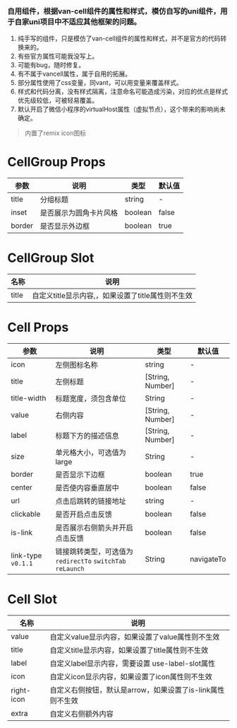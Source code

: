 ### 自用组件，根据van-cell组件的属性和样式，模仿自写的uni组件，用于自家uni项目中不适应其他框架的问题。



1. 纯手写的组件，只是模仿了van-cell组件的属性和样式，并不是官方的代码转换来的。
2. 有些官方属性可能我没写上。
3. 可能有bug，随时修复。
4. 有不属于vancell属性，属于自用的拓展。
5. 部分属性使用了css变量，同vant，可以用变量来覆盖样式。
6. 样式和代码分离，没有样式隔离，注意命名可能造成污染，对应的优点是样式优先级较低，可被轻易覆盖。
7. 默认开启了微信小程序的virtualHost属性（虚拟节点），这个带来的影响尚未确定。



> 内置了remix icon图标



# CellGroup Props

| 参数   | 说明                   | 类型    | 默认值 |
| ------ | ---------------------- | ------- | ------ |
| title  | 分组标题               | string  | -      |
| inset  | 是否展示为圆角卡片风格 | boolean | false  |
| border | 是否显示外边框         | boolean | true   |



# CellGroup Slot
| 名称  | 说明                                              |
| ----- | ------------------------------------------------- |
| title | 自定义title显示内容,，如果设置了title属性则不生效 |



# Cell Props
| 参数               | 说明                                                       | 类型             | 默认值     |
| ------------------ | ---------------------------------------------------------- | ---------------- | ---------- |
| icon               | 左侧图标名称                                               | string           | -          |
| title              | 左侧标题                                                   | [String, Number] | -          |
| title-width        | 标题宽度，须包含单位                                       | String           | -          |
| value              | 右侧内容                                                   | [String, Number] | -          |
| label              | 标题下方的描述信息                                         | [String, Number] | -          |
| size               | 单元格大小，可选值为 large                                 | String           | -          |
| border             | 是否显示下边框                                             | boolean          | true       |
| center             | 是否使内容垂直居中                                         | boolean          | false      |
| url                | 点击后跳转的链接地址                                       | string           | -          |
| clickable          | 是否开启点击反馈                                           | boolean          | false      |
| is-link            | 是否展示右侧箭头并开启点击反馈                             | boolean          | false      |
| link-type `v0.1.1` | 链接跳转类型，可选值为 `redirectTo` `switchTab` `reLaunch` | String           | navigateTo |



# Cell Slot
| 名称       | 说明                                                       |
| ---------- | ---------------------------------------------------------- |
| value      | 自定义value显示内容，如果设置了value属性则不生效           |
| title      | 自定义title显示内容，如果设置了title属性则不生效           |
| label      | 自定义label显示内容，需要设置 use-label-slot属性           |
| icon       | 自定义icon显示内容，如果设置了icon属性则不生效             |
| right-icon | 自定义右侧按钮，默认是arrow，如果设置了is-link属性则不生效 |
| extra      | 自定义右侧额外内容                                         |

